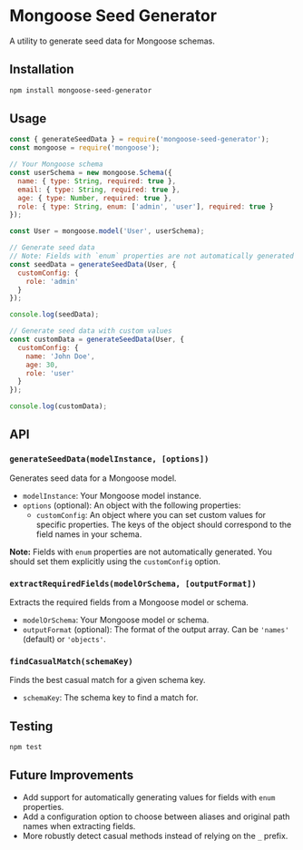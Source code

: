 # Mongoose Seed Generator

A utility to generate seed data for Mongoose schemas.

## Installation

```bash
npm install mongoose-seed-generator
```

## Usage

```javascript
const { generateSeedData } = require('mongoose-seed-generator');
const mongoose = require('mongoose');

// Your Mongoose schema
const userSchema = new mongoose.Schema({
  name: { type: String, required: true },
  email: { type: String, required: true },
  age: { type: Number, required: true },
  role: { type: String, enum: ['admin', 'user'], required: true }
});

const User = mongoose.model('User', userSchema);

// Generate seed data
// Note: Fields with `enum` properties are not automatically generated and should be set explicitly.
const seedData = generateSeedData(User, {
  customConfig: {
    role: 'admin'
  }
});

console.log(seedData);

// Generate seed data with custom values
const customData = generateSeedData(User, {
  customConfig: {
    name: 'John Doe',
    age: 30,
    role: 'user'
  }
});

console.log(customData);
```

## API

### `generateSeedData(modelInstance, [options])`

Generates seed data for a Mongoose model.

- `modelInstance`: Your Mongoose model instance.
- `options` (optional): An object with the following properties:
  - `customConfig`: An object where you can set custom values for specific properties. The keys of the object should correspond to the field names in your schema.

**Note:** Fields with `enum` properties are not automatically generated. You should set them explicitly using the `customConfig` option.

### `extractRequiredFields(modelOrSchema, [outputFormat])`

Extracts the required fields from a Mongoose model or schema.

- `modelOrSchema`: Your Mongoose model or schema.
- `outputFormat` (optional): The format of the output array. Can be `'names'` (default) or `'objects'`.

### `findCasualMatch(schemaKey)`

Finds the best casual match for a given schema key.

- `schemaKey`: The schema key to find a match for.

## Testing

```bash
npm test
```

## Future Improvements

- Add support for automatically generating values for fields with `enum` properties.
- Add a configuration option to choose between aliases and original path names when extracting fields.
- More robustly detect casual methods instead of relying on the `_` prefix.